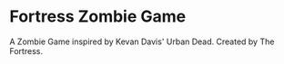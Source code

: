 Fortress Zombie Game
====================

A Zombie Game inspired by Kevan Davis' Urban Dead.  Created by The Fortress.
